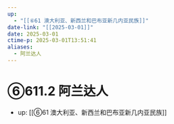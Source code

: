 ```yaml
---
up:
  - "[[⑥61 澳大利亚、新西兰和巴布亚新几内亚民族]]"
date-link: "[[2025-03-01]]"
date: 2025-03-01
ctime-p: 2025-03-01T13:51:41
aliases:
  - 阿兰达人
---
```


# ⑥611.2 阿兰达人

- up: [[⑥61 澳大利亚、新西兰和巴布亚新几内亚民族]]
